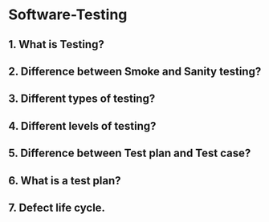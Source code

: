 # Software-Testing

## 1. What is Testing? 

## 2. Difference between Smoke and Sanity testing? 

## 3. Different types of testing? 

## 4. Different levels of testing? 

## 5. Difference between Test plan and Test case? 

## 6. What is a test plan? 

## 7. Defect life cycle. 


